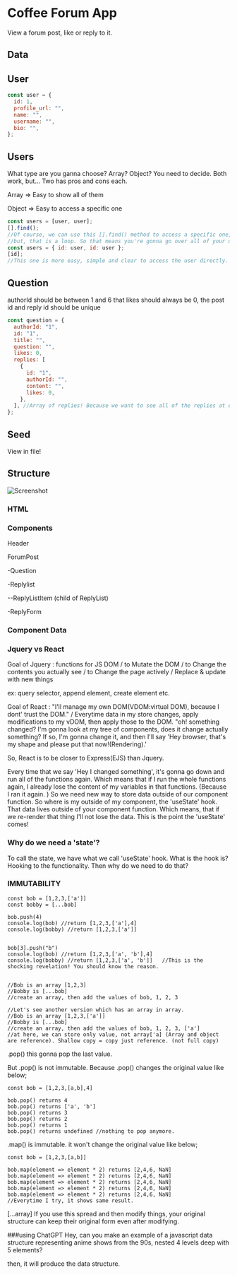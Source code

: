 # Coffee Forum App

View a forum post, like or reply to it.

## Data

## User

```jsx
const user = {
  id: 1,
  profile_url: "",
  name: "",
  username: "",
  bio: "",
};
```

## Users
What type are you ganna choose? Array? Object? You need to decide. 
Both work, but...
Two has pros and cons each.

Array => Easy to show all of them

Object => Easy to access a specific one

```jsx
const users = [user, user];
[].find();
//Of course, we can use this [].find() method to access a specific one, 
//but, that is a loop. So that means you're gonna go over all of your users, every time. 
const users = { id: user, id: user };
[id]; 
//This one is more easy, simple and clear to access the user directly. 
```


## Question

authorId should be between 1 and 6
that likes should always be 0,
the post id and reply id should be unique

```jsx
const question = {
  authorId: "1",
  id: "1",
  title: "",
  question: "",
  likes: 0,
  replies: [
    {
      id: "1",
      authorId: "",
      content: "",
      likes: 0,
    },
  ], //Array of replies! Because we want to see all of the replies at once in list. 
};
```

## Seed

View in file!

## Structure

![Screenshot](https://github.com/leslieyjkim/Mug_mingle_2024/blob/main/Wireframe.png?raw=true)

### HTML

### Components

Header

ForumPost

 -Question

 -Replylist

  --ReplyListItem (child of ReplyList)

  
 -ReplyForm


### Component Data

### Jquery vs React
Goal of Jquery : functions for JS DOM / to Mutate the DOM / to Change the contents you actually see / to Change the page actively / Replace & update with new things

ex: query selector, append element, create element etc. 


Goal of React : "I'll manage my own DOM(VDOM:virtual DOM), because I dont' trust the DOM." / Everytime data in my store changes, apply modifications to my vDOM, then apply those to the DOM. "oh! something changed? I'm gonna look at my tree of components, does it change actually something? If so, I'm gonna change it, and then I'll say 'Hey browser, that's my shape and please put that now!(Rendering).'

So, React is to be closer to Express(EJS) than Jquery. 

Every time that we say 'Hey I changed something', it's gonna go down and run all of the functions again. Which means that if I run the whole functions again, I already lose the content of my variables in that functions. (Because I ran it again. ) So we need new way to store data outside of our component function. So where is my outside of my component, the 'useState' hook. That data lives outside of your component function. Which means, that if we re-render that thing I'll not lose the data. This is the point the 'useState' comes!

### Why do we need a 'state'?
To call the state, we have what we call 'useState' hook. What is the hook is? Hooking to the functionality. Then why do we need to do that? 






### IMMUTABILITY
```
const bob = [1,2,3,['a']]
const bobby = [...bob]

bob.push(4)
console.log(bob) //return [1,2,3,['a'],4]
console.log(bobby) //return [1,2,3,['a']]


bob[3].push("b")
console.log(bob) //return [1,2,3,['a', 'b'],4]
console.log(bobby) //return [1,2,3,['a', 'b']]   //This is the shocking revelation! You should know the reason. 


//Bob is an array [1,2,3]
//Bobby is [...bob]
//create an array, then add the values of bob, 1, 2, 3

//Let's see another version which has an array in array.
//Bob is an array [1,2,3,['a']]
//Bobby is [...bob]
//create an array, then add the values of bob, 1, 2, 3, ['a'] 
//at here, we can store only value, not array['a] (Array and object are reference). Shallow copy = copy just reference. (not full copy)
```



.pop() this gonna pop the last value. 

But .pop() is not immutable.
Because .pop() changes the original value like below;

```
const bob = [1,2,3,[a,b],4]

bob.pop() returns 4
bob.pop() returns ['a', 'b']
bob.pop() returns 3
bob.pop() returns 2
bob.pop() returns 1
bob.pop() returns undefined //nothing to pop anymore.
```



.map() is immutable.
it won't change the original value like below;

```
const bob = [1,2,3,[a,b]]

bob.map(element => element * 2) returns [2,4,6, NaN]
bob.map(element => element * 2) returns [2,4,6, NaN]
bob.map(element => element * 2) returns [2,4,6, NaN]
bob.map(element => element * 2) returns [2,4,6, NaN]
bob.map(element => element * 2) returns [2,4,6, NaN]
//Everytime I try, it shows same result. 

```

[...array] If you use this spread and then modify things, 
your original structure can keep their original form even after modifying. 


###using ChatGPT
Hey, can you make an example of a javascript data structure representing anime shows from the 90s, nested 4 levels deep with 5 elements? 

then, it will produce the data structure. 

